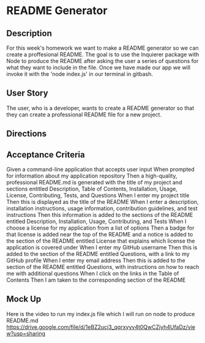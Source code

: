 # README Generator

## Description
For this week's homework we want to make a README generator so we can create a proffesional README. The goal is to use the Inquierer package with Node to produce the README after asking the user a series of questions for what they want to include in the file. Once we have made our app we will invoke it with the 'node index.js' in our terminal in gitbash. 

## User Story
The user, who is a developer, wants to create a README generator so that they can create a professional README file for a new project.

## Directions

## Acceptance Criteria 
Given a command-line application that accepts user input
When prompted for information about my application repository
Then a high-quality, professional README.md is generated with the title of my project and sections entitled Description, Table of Contents, Installation, Usage, License, Contributing, Tests, and Questions
When I enter my project title
Then this is displayed as the title of the README
When I enter a description, installation instructions, usage information, contribution guidelines, and test instructions
Then this information is added to the sections of the README entitled Description, Installation, Usage, Contributing, and Tests
When I choose a license for my application from a list of options
Then a badge for that license is added near the top of the README and a notice is added to the section of the README entitled License that explains which license the application is covered under
When I enter my GitHub username
Then this is added to the section of the README entitled Questions, with a link to my GitHub profile
When I enter my email address
Then this is added to the section of the README entitled Questions, with instructions on how to reach me with additional questions
When I click on the links in the Table of Contents
Then I am taken to the corresponding section of the README

## Mock Up

Here is the video to run my index.js file which I will run on node to produce README.md
https://drive.google.com/file/d/1eBZ2ucj3_qqrxyyv4t0QwCZjyh4UfaDz/view?usp=sharing